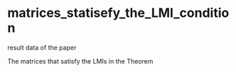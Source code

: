 # matrices_statisefy_the_LMI_condition
result data of the paper

The matrices that satisfy the LMIs in the Theorem
